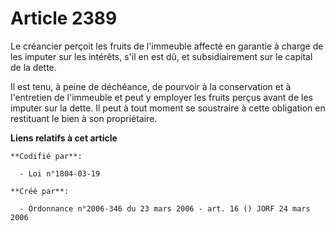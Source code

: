 # Article 2389

Le créancier perçoit les fruits de l'immeuble affecté en garantie à charge de les imputer sur les intérêts, s'il en est dû,
et subsidiairement sur le capital de la dette.

Il est tenu, à peine de déchéance, de pourvoir à la conservation et à l'entretien de l'immeuble et peut y employer les fruits
perçus avant de les imputer sur la dette. Il peut à tout moment se soustraire à cette obligation en restituant le bien à son
propriétaire.

**Liens relatifs à cet article**

	**Codifié par**:

	  - Loi n°1804-03-19

	**Créé par**:

	  - Ordonnance n°2006-346 du 23 mars 2006 - art. 16 () JORF 24 mars 2006
